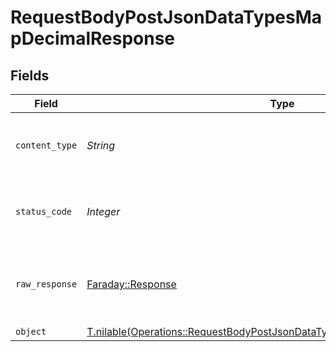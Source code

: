 # RequestBodyPostJsonDataTypesMapDecimalResponse


## Fields

| Field                                                                                                                                                      | Type                                                                                                                                                       | Required                                                                                                                                                   | Description                                                                                                                                                |
| ---------------------------------------------------------------------------------------------------------------------------------------------------------- | ---------------------------------------------------------------------------------------------------------------------------------------------------------- | ---------------------------------------------------------------------------------------------------------------------------------------------------------- | ---------------------------------------------------------------------------------------------------------------------------------------------------------- |
| `content_type`                                                                                                                                             | *String*                                                                                                                                                   | :heavy_check_mark:                                                                                                                                         | HTTP response content type for this operation                                                                                                              |
| `status_code`                                                                                                                                              | *Integer*                                                                                                                                                  | :heavy_check_mark:                                                                                                                                         | HTTP response status code for this operation                                                                                                               |
| `raw_response`                                                                                                                                             | [Faraday::Response](https://www.rubydoc.info/gems/faraday/Faraday/Response)                                                                                | :heavy_minus_sign:                                                                                                                                         | Raw HTTP response; suitable for custom response parsing                                                                                                    |
| `object`                                                                                                                                                   | [T.nilable(Operations::RequestBodyPostJsonDataTypesMapDecimalResponseBody)](../../models/operations/requestbodypostjsondatatypesmapdecimalresponsebody.md) | :heavy_minus_sign:                                                                                                                                         | OK                                                                                                                                                         |